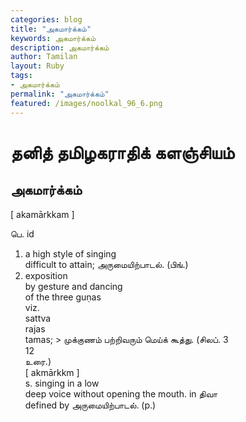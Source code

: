 ```yaml
---  
categories: blog  
title: "அகமார்க்கம்"
keywords: அகமார்க்கம்  
description: அகமார்க்கம்
author: Tamilan  
layout: Ruby  
tags:     
- அகமார்க்கம்
permalink: "அகமார்க்கம்"  
featured: /images/noolkal_96_6.png  
--- 
```

# தனித் தமிழகராதிக் களஞ்சியம்
## அகமார்க்கம்

[ akamārkkam ]  
  
பெ. id  
1. a high style of singing  
difficult to attain; அருமையிற்பாடல். (பிங்.)  
2. exposition  
by gesture and dancing  
of the three guṇas  
viz.  
sattva  
rajas  
tamas; > முக்குணம் பற்றிவரும் மெய்க் கூத்து. (சிலப். 3  
12  
உரை.)  
[ akmārkkm ]  
s. singing in a low  
deep voice without opening the mouth. in திவா  
defined by அருமையிற்பாடல். (p.)